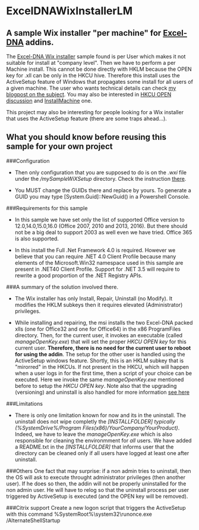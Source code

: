 ExcelDNAWixInstallerLM
======================

## A sample Wix installer "per machine" for [Excel-DNA][homepageDNA] addins.

The [Excel-DNA Wix installer][wixinstallerurl] sample found is per User which makes it not suitable for install at "company level". Then we have to perform a per Machine install. This cannot be done directly with HKLM because the OPEN key for .xll can be only in the HKCU hive. Therefore this install uses the ActiveSetup feature of Windows that propagates some install for all users of a given machine. The user who wants technical details can check [my blogpost on the subject][blogpost]. You may also be interested in [HKCU OPEN discussion][hkcustack] and [InstallMachine][permachineinstall] one.

This project may also be interesting for people looking for a Wix installer that uses the ActiveSetup feature (there are some traps ahead...).

## What you should know before reusing this sample for your own project

###Configuration
+ Then only configuration that you are supposed to do is on the *.wxi* file under the */mySampleWiXSetup* directory. Check the instruction [there][wxilink].

+ You MUST change the GUIDs there and replace by yours. To generate a GUID you may type [System.Guid]::NewGuid() in a Powershell Console.

###Requirements for this sample
+ In this sample we have set only the list of supported Office version to 12.0,14.0,15.0,16.0 (Office 2007, 2010 and 2013, 2016). But there should not be a big deal to support 2003 as well even we have tried. Office 365 is also supported.

+ In this install the Full .Net Framework 4.0 is required. However we believe that you can require .NET 4.0 Client Profile because many elements of the Microsoft.Win32 namespace used in this sample are present in .NET40 Client Profile. Support for .NET 3.5 will require to rewrite a good proportion of the .NET Registry APIs.
 
###A summary of the solution involved there.
+ The Wix installer has only Install, Repair, Uninstall (no Modify). It modifies the HKLM subkeys then it requires elevated (Administrator) privileges.

+ While installing and repairing, the msi installs the two Excel-DNA packed xlls (one for Office32 and one for Office64) in the x86 ProgramFiles directory. Then, for the current user, it invokes an executable (called *manageOpenKey.exe*) that will set the proper *HKCU OPEN key* for this current user. **Therefore, there is no need for the current user to reboot for using the addin**. The setup for the other user is handled using the ActiveSetup windows feature. Shortly, this is an HKLM subkey that is "mirorred" in the HKCUs. If not present in the HKCU, which will happen when a user logs in for the first time, then a script of your choice can be executed. Here we invoke the same *manageOpenKey.exe* mentioned before to setup the *HKCU OPEN key*. Note also that the upgrading (versioning) and uninstall is also handled for more information [see here][blogpost]

###Limitations
+ There is only one limitation known for now and its in the uninstall. The uninstall does not wipe completly the *[INSTALLFOLDER] typically (%SystemDrive%/Program Files(x86)/YourCompany/YourProduct)*. Indeed, we have to leave the *manageOpenKey.exe* which is also responsible for cleaning the environmment for *all* users. We have added a README.txt in the *[INSTALLFOLDER]* that informs user that the directory can be cleaned only if all users have logged at least one after uninstall.

###Others
One fact that may surprise: if a non admin tries to uninstall, then the OS will ask to execute throught administrator privileges (then another user). If he does so then, the addin will not be properly uninstalled for the non admin user. He will have to relog so that the uninstall process per user triggered by ActiveSetup is executed (and the OPEN key will be removed).

###Citrix support
Create a new logon script that triggers the ActiveSetup with this command
%SystemRoot%\system32\runonce.exe /AlternateShellStartup

[wixinstallerurl]: https://github.com/Excel-DNA/WiXInstaller "ExcelDNA Wix installer"
[blogpost]: http://benoitpatra.com/2014/07/26/a-sample-wix-installer-using-the-activesetup-feature/ "Active Setup blog post"
[wxilink]: https://github.com/bpatra/ExcelDNAWixInstallerLM/blob/master/mySampleWiXSetup/mySampleVersionInfo.wxi "The Wxi file you should imperatively modify"
[hkcustack]: http://stackoverflow.com/questions/18602560/how-to-deploy-an-excel-xll-add-in-and-automatically-register-the-add-in-in-excel "A discussion on HKCU OPEN keys"
[permachineinstall]: https://exceldna.codeplex.com/discussions/550941 "Discussion on per machine install"
[homepageDNA]: http://exceldna.codeplex.com/ "The Excel-DNA homepage"
[activesetupexplained]: http://helgeklein.com/blog/2010/04/active-setup-explained/ "ActiveSetup explained"
